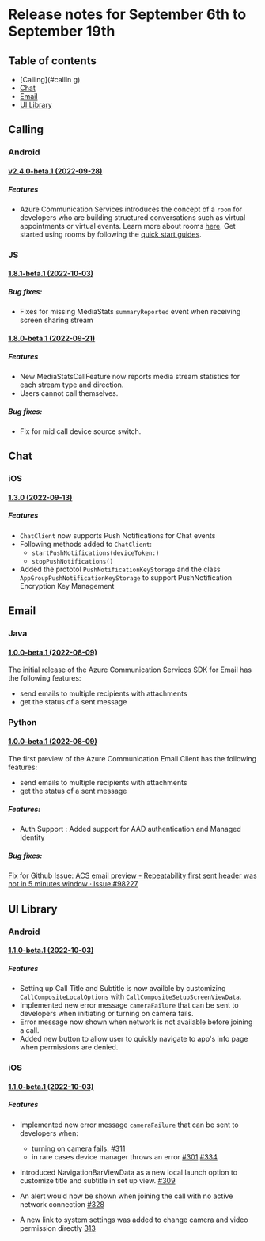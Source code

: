 # Release notes for September 6th to September 19th

## Table of contents

* [Calling](#callin g)
* [Chat](#chat)
* [Email](#email)
* [UI Library](#ui-library)

## Calling

### Android
#### [v2.4.0-beta.1 (2022-09-28)](https://github.com/Azure/Communication/blob/master/releasenotes/acs-calling-android-sdk-release-notes.md#v240-beta1-2022-09-28)
##### Features
- Azure Communication Services introduces the concept of a `room` for developers who are building structured conversations such as virtual appointments or virtual events. Learn more about rooms [here](https://learn.microsoft.com/azure/communication-services/concepts/rooms/room-concept). Get started using rooms by following the [quick start guides](https://learn.microsoft.com/azure/communication-services/quickstarts/rooms/get-started-rooms).

### JS
#### [1.8.1-beta.1 (2022-10-03)](https://github.com/Azure/Communication/blob/master/releasenotes/acs-javascript-calling-library-release-notes.md#181-beta1-2022-10-03)
##### Bug fixes:
- Fixes for missing MediaStats `summaryReported` event when receiving screen sharing stream

#### [1.8.0-beta.1 (2022-09-21)](https://github.com/Azure/Communication/blob/master/releasenotes/acs-javascript-calling-library-release-notes.md#180-beta1-2022-09-21)
##### Features
- New MediaStatsCallFeature now reports media stream statistics for each stream type and direction.
- Users cannot call themselves.

##### Bug fixes:
- Fix for mid call device source switch.

## Chat

### iOS
#### [1.3.0 (2022-09-13)](https://github.com/Azure/azure-sdk-for-ios/blob/main/sdk/communication/AzureCommunicationChat/CHANGELOG.md#130-2022-09-13)
##### Features
- `ChatClient` now supports Push Notifications for Chat events
- Following methods added to `ChatClient`:
  - `startPushNotifications(deviceToken:)`
  - `stopPushNotifications()`
- Added the prototol `PushNotificationKeyStorage` and the class `AppGroupPushNotificationKeyStorage` to support PushNotification Encryption Key Management

## Email

### Java
#### [1.0.0-beta.1 (2022-08-09)](https://github.com/Azure/azure-sdk-for-java/blob/main/sdk/communication/azure-communication-email/CHANGELOG.md)
The initial release of the Azure Communication Services SDK for Email has the following features:
- send emails to multiple recipients with attachments
- get the status of a sent message

### Python
#### [1.0.0-beta.1 (2022-08-09)](https://github.com/Azure/azure-sdk-for-python/blob/main/sdk/communication/azure-communication-email/CHANGELOG.md)
The first preview of the Azure Communication Email Client has the following features:
- send emails to multiple recipients with attachments
- get the status of a sent message

##### Features:
- Auth Support : Added support for AAD authentication and Managed Identity

##### Bug fixes:
Fix for Github Issue: [ACS email preview - Repeatability first sent header was not in 5 minutes window · Issue #98227](https://github.com/MicrosoftDocs/azure-docs/issues/98227)

## UI Library

### Android
#### [1.1.0-beta.1 (2022-10-03)](https://github.com/Azure/communication-ui-library-android/blob/release/calling-v1.1.0-beta.1/docs/CHANGELOG_UI_CALLING.md#110-beta1-2022-10-03)

##### Features
- Setting up Call Title and Subtitle is now availble by customizing `CallCompositeLocalOptions` with `CallCompositeSetupScreenViewData`.
- Implemented new error message `cameraFailure` that can be sent to developers when initiating or turning on camera fails.
- Error message now shown when network is not available before joining a call.
- Added new button to allow user to quickly navigate to app's info page when permissions are denied.

### iOS
#### [1.1.0-beta.1 (2022-10-03)](https://github.com/Azure/communication-ui-library-ios/blob/release/AzureCommunicationUI_1.1.0-beta.1/AzureCommunicationUI/sdk/AzureCommunicationUICalling/CHANGELOG.md#110-beta1-2022-10-03)

##### Features
- Implemented new error message `cameraFailure` that can be sent to developers when:
    - turning on camera fails. [#311](https://github.com/Azure/communication-ui-library-ios/pull/311)
    - in rare cases device manager throws an error [#301](https://github.com/Azure/communication-ui-library-ios/pull/301) [#334](https://github.com/Azure/communication-ui-library-ios/pull/334)
    
- Introduced NavigationBarViewData as a new local launch option to customize title and subtitle in set up view. [#309](https://github.com/Azure/communication-ui-library-ios/pull/309)
- An alert would now be shown when joining the call with no active network connection [#328](https://github.com/Azure/communication-ui-library-ios/pull/328)
- A new link to system settings was added to change camera and video permission directly [313](https://github.com/Azure/communication-ui-library-ios/pull/313)
